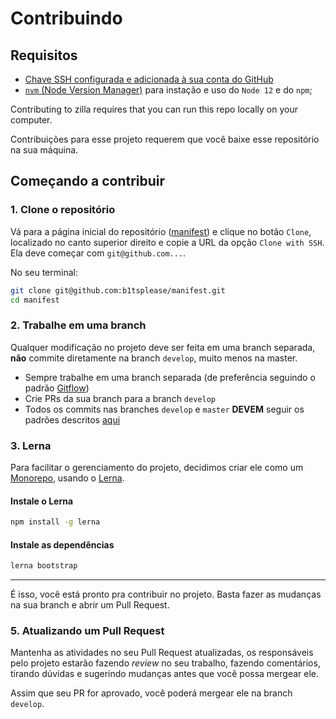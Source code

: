 # Contribuindo

## Requisitos

- [Chave SSH configurada e adicionada à sua conta do GitHub](https://help.github.com/articles/generating-ssh-keys/)
- [`nvm` (Node Version Manager)](https://github.com/creationix/nvm) para instação e uso do
  `Node 12` e do `npm`;

Contributing to zilla requires that you can run this repo locally on
your computer.

Contribuições para esse projeto requerem que você baixe esse repositório na sua máquina.

## Começando a contribuir

### 1. Clone o repositório

Vá para a página inicial do repositório ([manifest](https://github.com/b1tsplease/manifest)) e clique no botão `Clone`, localizado no canto superior direito e copie a URL da opção `Clone with SSH`. Ela deve começar com `git@github.com...`.

No seu terminal:

```sh
git clone git@github.com:b1tsplease/manifest.git
cd manifest
```

### 2. Trabalhe em uma branch

Qualquer modificação no projeto deve ser feita em uma branch separada, **não** commite diretamente na branch `develop`, muito menos na master.

- Sempre trabalhe em uma branch separada (de preferência seguindo o padrão [Gitflow](https://www.atlassian.com/br/git/tutorials/comparing-workflows/gitflow-workflow))
- Crie PRs da sua branch para a branch `develop`
- Todos os commits nas branches `develop` e `master` **DEVEM** seguir os padrões descritos [aqui](https://www.conventionalcommits.org/pt-br/v1.0.0-beta.4/)

### 3. Lerna

Para facilitar o gerenciamento do projeto, decidimos criar ele como um [Monorepo](https://en.wikipedia.org/wiki/Monorepo), usando o [Lerna](https://lerna.js.org/).

#### Instale o Lerna

```sh
npm install -g lerna
```

#### Instale as dependências

```sh
lerna bootstrap
```

---

É isso, você está pronto pra contribuir no projeto. Basta fazer as mudanças na sua branch e abrir um Pull Request.

### 5. Atualizando um Pull Request

Mantenha as atividades no seu Pull Request atualizadas, os responsáveis pelo projeto estarão fazendo _review_ no seu trabalho, fazendo comentários, tirando dúvidas e sugerindo mudanças antes que você possa mergear ele.

Assim que seu PR for aprovado, você poderá mergear ele na branch `develop`.
